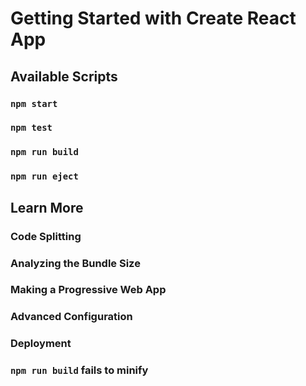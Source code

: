 # Getting Started with Create React App


## Available Scripts


### `npm start`

### `npm test`


### `npm run build`

### `npm run eject`

## Learn More


### Code Splitting


### Analyzing the Bundle Size


### Making a Progressive Web App


### Advanced Configuration


### Deployment


### `npm run build` fails to minify